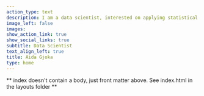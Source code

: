 ```yaml
---
action_type: text
description: I am a data scientist, interested on applying statistical methods and machine learning in real-world problems. With a keen eye for problem-solving, I have worked across diverse projects spanning spatial statistics, genetics, real-world evidence, and machine learning. Very good communication skills for presenting results in a clear and concise manner.
image_left: false
images:
show_action_link: true
show_social_links: true
subtitle: Data Scientist
text_align_left: true
title: Aida Gjoka
type: home
---
```


** index doesn't contain a body, just front matter above.
See index.html in the layouts folder **
